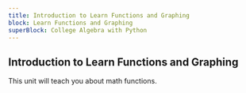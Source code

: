 ```yaml
---
title: Introduction to Learn Functions and Graphing
block: Learn Functions and Graphing
superBlock: College Algebra with Python
---
```


## Introduction to Learn Functions and Graphing

This unit will teach you about math functions.
